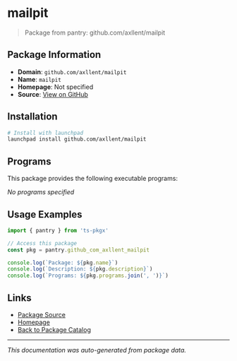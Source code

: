 # mailpit

> Package from pantry: github.com/axllent/mailpit

## Package Information

- **Domain**: `github.com/axllent/mailpit`
- **Name**: `mailpit`
- **Homepage**: Not specified
- **Source**: [View on GitHub](https://github.com/pkgxdev/pantry/tree/main/projects/github.com/axllent/mailpit/package.yml)

## Installation

```bash
# Install with launchpad
launchpad install github.com/axllent/mailpit
```

## Programs

This package provides the following executable programs:

*No programs specified*

## Usage Examples

```typescript
import { pantry } from 'ts-pkgx'

// Access this package
const pkg = pantry.github_com_axllent_mailpit

console.log(`Package: ${pkg.name}`)
console.log(`Description: ${pkg.description}`)
console.log(`Programs: ${pkg.programs.join(', ')}`)
```

## Links

- [Package Source](https://github.com/pkgxdev/pantry/tree/main/projects/github.com/axllent/mailpit/package.yml)
- [Homepage](#)
- [Back to Package Catalog](../package-catalog.md)

---

*This documentation was auto-generated from package data.*
